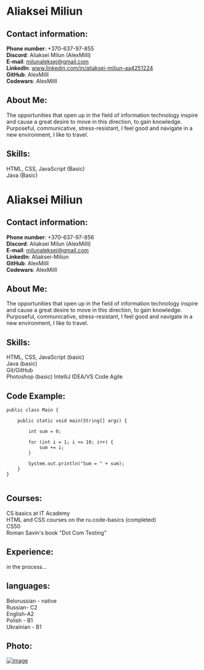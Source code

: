 # Aliaksei Miliun
## Contact information:
**Phone number**: +370-637-97-855   
**Discord**: Aliaksei Milun (AlexMilll)  
**E-mail**: milunaleksej@gmail.com  
**Linkedln**: www.linkedin.com/in/aliaksei-miliun-aa4251224  
**GitHub**: AlexMilll  
**Codewars**: AlexMilll
## About Me:
The opportunities that open up in the field of information technology inspire and cause a great desire to move in this direction, to gain knowledge. Purposeful, communicative, stress-resistant, I feel good and navigate in a new environment, I like to travel.
## Skills:
HTML, CSS, JavaScript (Basic)  
Java (Basic)  
# Aliaksei Miliun
## Contact information:
**Phone number**: +370-637-97-856   
**Discord**: Aliaksei Milun (AlexMilll)  
**E-mail**: milunaleksej@gmail.com  
**Linkedln**: Aliaksei-Miliun  
**GitHub**: AlexMilll  
**Codewars**: AlexMilll
## About Me:
The opportunities that open up in the field of information technology inspire and cause a great desire to move in this direction, to gain knowledge. Purposeful, communicative, stress-resistant, I feel good and navigate in a new environment, I like to travel.
## Skills:
HTML, CSS, JavaScript (basic)  
Java (basic)  
Git/GitHub  
Photoshop (basic)
IntelliJ IDEA/VS Code
Agile
## Code Example:
```
public class Main {
   
    public static void main(String[] args) {

        int sum = 0;

        for (int i = 1; i <= 10; i++) {
            sum += i;
        }
       
        System.out.println("Sum = " + sum);
    }
}


```
## Courses:
CS basics at IT Academy  
HTML and CSS courses on the ru.code-basics (completed)  
CS50  
Roman Savin's book "Dot Com Testing"
## Experience:
in the process...
## languages:
Belorussian - native  
Russian- C2  
English-A2  
Polish - B1  
Ukrainian - B1
## Photo:
[![image](https://avatars.githubusercontent.com/u/84816144?v=4)](https://avatars.githubusercontent.com/u/84816144?v=4)
